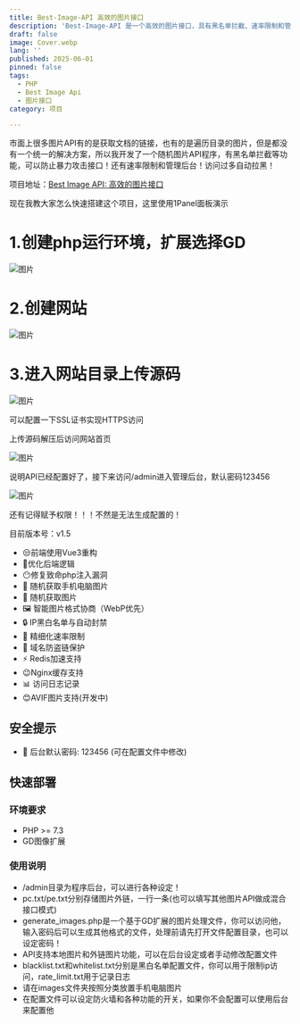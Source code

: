 ```yaml
---
title: Best-Image-API 高效的图片接口
description: 'Best-Image-API 是一个高效的图片接口，具有黑名单拦截、速率限制和管理后台等功能。'
draft: false
image: Cover.webp
lang: ''
published: 2025-06-01
pinned: false
tags:
  - PHP
  - Best Image Api
  - 图片接口
category: 项目

---
```

市面上很多图片API有的是获取文档的链接，也有的是遍历目录的图片，但是都没有一个统一的解决方案，所以我开发了一个随机图片API程序，有黑名单拦截等功能，可以防止暴力攻击接口！还有速率限制和管理后台！访问过多自动拉黑！

项目地址：[Best Image API: 高效的图片接口](https://gitee.com/matsuzakayuki/best-image-api)

现在我教大家怎么快速搭建这个项目，这里使用1Panel面板演示

# 1.创建php运行环境，扩展选择GD

![图片](68125e7fdbdbf9.91100488.webp)

# 2.创建网站

![图片](68125f90b7dc34.65353717.webp)

# 3.进入网站目录上传源码

![图片](6812601756b0e6.97091912.webp)

可以配置一下SSL证书实现HTTPS访问

上传源码解压后访问网站首页

![图片](6813c820cbc291.85444809.webp)

说明API已经配置好了，接下来访问/admin进入管理后台，默认密码123456

![图片](68126853131d50.91631531.webp)

还有记得赋予权限！！！不然是无法生成配置的！

目前版本号：v1.5

- 😒前端使用Vue3重构
- 🥪优化后端逻辑
- 😶修复致命php注入漏洞
- 📸 随机获取手机电脑图片
- 📸 随机获取图片
- 🖼 智能图片格式协商（WebP优先）
- 🔒 IP黑白名单与自动封禁
- 🚦 精细化速率限制
- 🔗 域名防盗链保护
- ⚡ Redis加速支持
- 😉Nginx缓存支持
- 📊 访问日志记录
- 😊AVIF图片支持(开发中)

## 安全提示

- 🔑 后台默认密码: 123456 (可在配置文件中修改)

## 快速部署

### 环境要求

- PHP >= 7.3
- GD图像扩展

### 使用说明

- /admin目录为程序后台，可以进行各种设定！
- pc.txt/pe.txt分别存储图片外链，一行一条(也可以填写其他图片API做成混合接口模式)
- generate_images.php是一个基于GD扩展的图片处理文件，你可以访问他，输入密码后可以生成其他格式的文件，处理前请先打开文件配置目录，也可以设定密码！
- API支持本地图片和外链图片功能，可以在后台设定或者手动修改配置文件
- blacklist.txt和whitelist.txt分别是黑白名单配置文件，你可以用于限制ip访问，rate_limit.txt用于记录日志
- 请在images文件夹按照分类放置手机电脑图片
- 在配置文件可以设定防火墙和各种功能的开关，如果你不会配置可以使用后台来配置他
